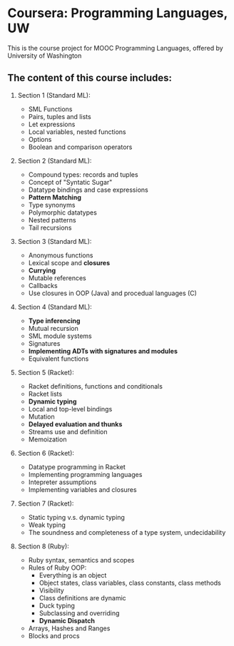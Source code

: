 # Coursera: Programming Languages, UW
This is the course project for MOOC Programming Languages, offered by University of Washington

## The content of this course includes:  
1. Section 1 (Standard ML):
    * SML Functions
    * Pairs, tuples and lists
    * Let expressions
    * Local variables, nested functions
    * Options
    * Boolean and comparison operators

2. Section 2 (Standard ML): 
    * Compound types: records and tuples
    * Concept of "Syntatic Sugar"
    * Datatype bindings and case expressions
    * __Pattern Matching__
    * Type synonyms
    * Polymorphic datatypes
    * Nested patterns
    * Tail recursions

3. Section 3 (Standard ML):
    * Anonymous functions
    * Lexical scope and __closures__
    * __Currying__
    * Mutable references
    * Callbacks
    * Use closures in OOP (Java) and procedual languages (C)

4. Section 4 (Standard ML):
    * __Type inferencing__
    * Mutual recursion
    * SML module systems
    * Signatures
    * __Implementing ADTs with signatures and modules__
    * Equivalent functions

5. Section 5 (Racket):
    * Racket definitions, functions and conditionals
    * Racket lists
    * __Dynamic typing__
    * Local and top-level bindings
    * Mutation
    * __Delayed evaluation and thunks__ 
    * Streams use and definition
    * Memoization

6. Section 6 (Racket):
    * Datatype programming in Racket
    * Implementing programming languages
    * Intepreter assumptions
    * Implementing variables and closures

7. Section 7 (Racket):
    * Static typing v.s. dynamic typing
    * Weak typing
    * The soundness and completeness of a type system, undecidability

8. Section 8 (Ruby):
    * Ruby syntax, semantics and scopes
    * Rules of Ruby OOP:
        * Everything is an object
        * Object states, class variables, class constants, class methods
        * Visibility
        * Class definitions are dynamic
        * Duck typing
        * Subclassing and overriding
        * __Dynamic Dispatch__
    * Arrays, Hashes and Ranges
    * Blocks and procs